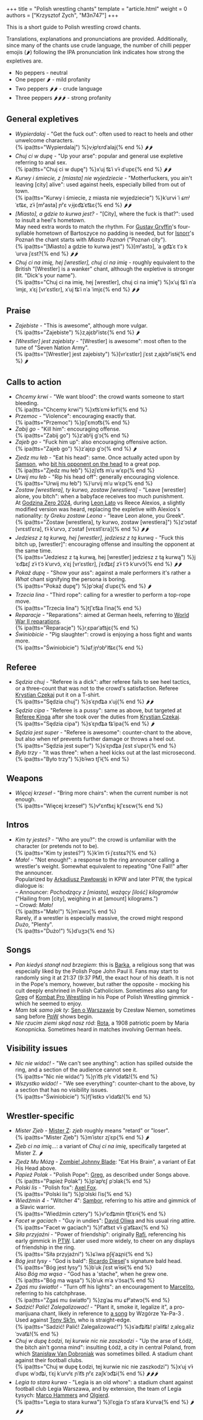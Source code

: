 +++
title = "Polish wrestling chants"
template = "article.html"
weight = 0
authors = ["Krzysztof Zych", "M3n747"]
+++

This is a short guide to Polish wrestling crowd chants.

<!-- more -->

Translations, explanations and pronunciations are provided. Additionally, since many of the chants use crude language, the number of chilli pepper emojis (🌶️) following the IPA pronunciation link indicates how strong the expletives are.

* No peppers - neutral
* One pepper 🌶️ - mild profanity
* Two peppers 🌶️🌶️️️ - crude language
* Three peppers 🌶️🌶️🌶️️ - strong profanity

## General expletives

* _Wypierdalaj_ - "Get the fuck out": often used to react to heels and other unwelcome characters. \
  {% ipa(tts="Wypierdalaj") %}vˌɨpʲɛrdˈalaj{% end %} 🌶️🌶️
* _Chuj ci w dupę_ - "Up your arse": popular and general use expletive referring to anal sex. \
  {% ipa(tts="Chuj ci w dupę") %}xˈuj t͡ɕˈi vˈɨ dˈupɛ{% end %} 🌶️🌶️
* _Kurwy i śmiecie, z [miasta] nie wyjedziecie_ - "Motherfuckers, you ain't leaving [city] alive": used against heels, especially billed from out of town. \
  {% ipa(tts="Kurwy i śmiecie, z miasta nie wyjedziecie") %}kˈurvɨ ˈi ɕmʲˈɛt͡ɕɛ, zˈɨ &#91;mʲˈasta&#93; ɲʲˈɛ vˌɨjɛd͡ʑˈɛt͡ɕɛ{% end %} 🌶️🌶️
* _[Miasto], a gdzie to kurwa jest?_ - "[City], where the fuck is that?": used to insult a heel's hometown. \
  May need extra words to match the rhythm. For [Gustav Gryffin](@/w/gustav-gryffin.md)'s four-syllable hometown of Bartoszyce no padding is needed, but for [Isnorr](@/w/isnorr.md)'s Poznań the chant starts with _Miasto Poznań_ ("Poznań city"). \
  {% ipa(tts="[Miasto] a gdzie to kurwa jest") %}&#91;mʲˈastɔ&#93;, ˈa ɡd͡ʑˈɛ tˈɔ kˈurva jˈɛst?{% end %} 🌶️🌶️
* _Chuj ci na imię, hej [wrestler], chuj ci na imię_ - roughly equivalent to the British "[Wrestler] is a wanker" chant, although the expletive is stronger (lit. "Dick's your name"). \
  {% ipa(tts="Chuj ci na imię, hej [wrestler], chuj ci na imię") %}xˈuj t͡ɕˈi nˈa ˈimjɛ, xˈɛj &#91;vrˈɛstlɛr&#93;, xˈuj t͡ɕˈi nˈa ˈimjɛ{% end %} 🌶️️🌶️

## Praise

* _Zajebiste_ - "This is awesome", although more vulgar. \
  {% ipa(tts="Zajebiste") %}zˌajɛbʲˈistɛ{% end %} 🌶️
* _[Wrestler] jest zajebisty_ - "[Wrestler] is awesome": most often to the tune of "Seven Nation Army". \
  {% ipa(tts="[Wrestler] jest zajebisty") %}&#91;vrˈɛstlɛr&#93; jˈɛst zˌajɛbʲˈistɨ{% end %} 🌶️

## Calls to action

* _Chcemy krwi_ - "We want blood": the crowd wants someone to start bleeding. \
  {% ipa(tts="Chcemy krwi") %}xt͡sˈɛmɨ krfˈi{% end %}
* _Przemoc_ - "Violence": encouraging exactly that. \
  {% ipa(tts="Przemoc") %}pʃˈɛmɔt͡s{% end %}
* _Zabij go_ - "Kill him": encouraging offense. \
  {% ipa(tts="Zabij go") %}zˈabʲij ɡˈɔ{% end %}
* _Zajeb go_ - "Fuck him up": also encouraging offensive action. \
  {% ipa(tts="Zajeb go") %}zˈajɛp ɡˈɔ{% end %} 🌶️
* _Zjedz mu łeb_ - "Eat his head": same. Once actually acted upon by [Samson](@/w/samson.md), who [bit his opponent on the head](@/e/mzw/2024-10-12-mzw-no-time-to-die.md) to a great pop. \
  {% ipa(tts="Zjedz mu łeb") %}zjˈɛt͡s mˈu wˈɛp{% end %}
* _Urwij mu łeb_ - "Rip his head off": generally encouraging violence. \
  {% ipa(tts="Urwij mu łeb") %}ˈurvij mˈu wˈɛp{% end %}
* _Zostaw [wrestlera], ty kurwo, zostaw [wrestlera]_ - "Leave [wrestler] alone, you bitch": when a babyface receives too much punishment. \
  At [Godzina Zero 2024](@/e/kpw/2024-09-07-kpw-godzina-zero-2024.md), during [Leon Lato](@/w/leon-lato.md) vs Reece Alexios, a slightly modified version was heard, replacing the expletive with Alexios's nationality: _ty Greku zostaw Leona_ - "leave Leon alone, you Greek". \
  {% ipa(tts="Zostaw [wrestlera], ty kurwo, zostaw [wrestlera]") %}zˈɔstaf &#91;vrɛstlˈɛra&#93;, tˈɨ kˈurvɔ, zˈɔstaf &#91;vrɛstlˈɛra&#93;{% end %} 🌶️🌶️
* _Jedziesz z tą kurwą, hej [wrestler], jedziesz z tą kurwą_ - "Fuck this bitch up, [wrestler]": encouraging offense and insulting the opponent at the same time. \
  {% ipa(tts="Jedziesz z tą kurwą, hej [wrestler] jedziesz z tą kurwą") %}jˈɛd͡ʑɛʃ zˈɨ tˈɔ̃ kˈurvɔ̃, xˈɛj &#91;vrˈɛstlɛr&#93;, jˈɛd͡ʑɛʃ zˈɨ tˈɔ̃ kˈurvɔ̃{% end %} 🌶️🌶️
* _Pokaż dupę_ - "Show your ass": against a male performers it's rather a _What_ chant signifying the persona is boring. \
  {% ipa(tts="Pokaż dupę") %}pˈɔkaʃ dˈupɛ{% end %} 🌶️
* _Trzecia lina_ - "Third rope": calling for a wrestler to perform a top-rope move. \
  {% ipa(tts="Trzecia lina") %}tʃˈɛt͡ɕa lˈina{% end %}
* _Reparacje_ - "Reparations": aimed at German heels, referring to [World War II reparations][reparacje]. \
  {% ipa(tts="Reparacje") %}rˌɛparˈat͡sjɛ{% end %}
* _Świniobicie_ - "Pig slaughter": crowd is enjoying a hoss fight and wants more. \
  {% ipa(tts="Świniobicie") %}ɕfˌiɲʲɔbʲˈit͡ɕɛ{% end %}

## Referee

* _Sędzia chuj_ - "Referee is a dick": after referee fails to see heel tactics, or a three-count that was not to the crowd's satisfaction. Referee [Krystian Czekaj](@/w/krystian-czekaj.md) put it on a T-shirt. \
  {% ipa(tts="Sędzia chuj") %}sˈɛɲd͡ʑa xˈuj{% end %} 🌶️🌶️
* _Sędzia cipa_ - "Referee is a pussy": same as above, but targeted at [Referee Kinga](@/w/kinga-miotke.md) after she took over the duties from [Krystian Czekaj](@/w/krystian-czekaj.md). \
  {% ipa(tts="Sędzia cipa") %}sˈɛɲd͡ʑa t͡ɕˈipa{% end %} 🌶️
* _Sędzia jest super_ - "Referee is awesome": counter-chant to the above, but also when ref prevents further damage or throws a heel out. \
  {% ipa(tts="Sędzia jest super") %}sˈɛɲd͡ʑa jˈɛst sˈupɛr{% end %}
* _Było trzy_ - "It was three": when a heel kicks out at the last microsecond. \
  {% ipa(tts="Było trzy") %}bˈɨwɔ tʃˈɨ{% end %}

## Weapons

* _Więcej krzeseł_ - "Bring more chairs": when the current number is not enough. \
  {% ipa(tts="Więcej krzeseł") %}vʲˈɛnt͡sɛj kʃˈɛsɛw{% end %}

## Intros

* _Kim ty jesteś?_ - "Who are you?": the crowd is unfamiliar with the character (or pretends not to be). \
  {% ipa(tts="Kim ty jesteś?") %}kˈim tˈɨ jˈɛstɛɕ?{% end %}
* _Mało!_ - "Not enough!": a response to the ring announcer calling a wrestler's weight. Somewhat equivalent to repeating "One Fall!" after the announcer. \
  Popularized by [Arkadiusz Pawłowski](@/w/pan-pawlowski.md) in KPW and later PTW, the typical dialogue is: \
  &ndash; Announcer: _Pochodzący z [miasta], ważący [ilość] kilogramów_ ("Hailing from [city], weighing in at [amount] kilograms.") \
  &ndash; Crowd: _Mało!_ \
  {% ipa(tts="Mało!") %}mˈawɔ{% end %} \
  Rarely, if a wrestler is especially massive, the crowd might respond _Dużo_, "Plenty". \
  {% ipa(tts="Dużo!") %}dˈuʒɔ{% end %}

## Songs

* _Pan kiedyś stanął nad brzegiem_: this is [Barka](https://en.wikipedia.org/wiki/Lord,_You_Have_Come_to_the_Lakeshore), a religious song that was especially liked by the Polish Pope John Paul&nbsp;II. Fans may start to randomly sing it at 21:37 (9:37&nbsp;PM), the exact hour of his death. It is not in the Pope's memory, however, but rather the opposite - mocking his cult deeply enshrined in Polish Catholicism.
  Sometimes also sang for [Greg](@/w/greg.md) of [Kombat Pro Wrestling](@/o/kpw.md) in his Pope of Polish Wrestling gimmick - which he seemed to enjoy.
* _Mam tak samo jak ty_: [Sen o Warszawie](https://www.youtube.com/watch?v=ePNUSmH3dMI) by Czesław Niemen, sometimes sang before [PpW](@/o/ppw.md) shows begin.
* _Nie rzucim ziemi skąd nasz ród_: [Rota][rota], a 1908 patriotic poem by Maria Konopnicka. Sometimes heard in matches involving German heels.

## Visibility issues

* _Nic nie widać!_ - "We can't see anything": action has spilled outside the ring, and a section of the audience cannot see it. \
  {% ipa(tts="Nic nie widać") %}ɲˈit͡s ɲʲɛ vˈidat͡ɕ!{% end %}
* _Wszystko widać!_ - "We see everything": counter-chant to the above, by a section that has no visibility issues. \
  {% ipa(tts="Świniobicie") %}fʃˈɨstkɔ vˈidat͡ɕ!{% end %}

## Wrestler-specific

* _Mister Zjeb_ - [Mister Z](@/w/mister-z.md): _zjeb_ roughly means "retard" or "loser". \
  {% ipa(tts="Mister Zjeb") %}mˈistɛr zjˈɛp{% end %} 🌶️
* _Zjeb ci na imię..._: a variant of _Chuj ci na imię_, specifically targeted at Mister Z. 🌶️
* _Zjedz Mu Mózg_ - [Zombie! Johnny Blade](@/w/johnny-blade.md): "Eat His Brain", a variant of Eat His Head above.
* _Papież Polak_ - "Polish Pope": [Greg](@/w/greg.md), as described under Songs above. \
  {% ipa(tts="Papież Polak") %}pˈapʲɛʃ pˈɔlak{% end %}
* _Polski lis_ - "Polish fox": [Axel Fox](@/w/axel-fox.md). \
  {% ipa(tts="Polski lis") %}pˈɔlski lˈis{% end %}
* _Wiedźmin 4_ - "Witcher 4": [Sambor](@/w/sambor.md), referring to his attire and gimmick of a Slavic warrior. \
  {% ipa(tts="Wiedźmin cztery") %}vʲˈɛd͡ʑmin t͡ʃtˈɛrɨ{% end %}
* _Facet w gaciach_ - "Guy in undies": [David Oliwa](@/w/david-oliwa.md) and his usual ring attire. \
  {% ipa(tts="Facet w gaciach") %}fˈat͡sɛt vˈɨ ɡˈat͡ɕax{% end %}
* _Siła przyjaźni_ - "Power of friendship": originally [Rafi](@/w/rafi.md), referencing his early gimmick in [PTW](@/o/ptw.md). Later used more widely, to cheer on any displays of friendship in the ring. \
  {% ipa(tts="Siła przyjaźni") %}ɕˈiwa pʃɨjˈaʑɲi{% end %}
* _Bóg jest łysy_ - "God is bald": [Ricardo Diesel](@/w/ricardo-diesel.md)'s signature bald head. \
  {% ipa(tts="Bóg jest łysy") %}bˈuk jˈɛst wˈɨsɨ{% end %} \
  Also _Bóg ma wąsa_ - "God has a 'stache", when he grew one. \
  {% ipa(tts="Bóg ma wąsa") %}bˈuk mˈa vˈɔ̃sa{% end %}
* _Zgaś mu światło!_ - "Turn off his lights": an encouragement to [Marcelito](@/w/marcelito.md), referring to his catchphrase. \
  {% ipa(tts="Zgaś mu światło") %}zɡˈaɕ mu ɕfʲˈatwɔ{% end %}
* _Sadzić! Palić! Zalegalizować!_ - "Plant it, smoke it, legalize it", a pro-marijuana chant, likely in reference to [a song][wyp3] by Wzgórze Ya-Pa-3 . Used against [Tony Sk1n](@/w/tony-sk1n.md), who is straight-edge. \
  {% ipa(tts="Sadzić! Palić! Zalegalizować!") %}sˈad͡ʑit͡ɕ! pˈalit͡ɕ! zˌalɛɡˌalizˈɔvat͡ɕ!{% end %}
* _Chuj w dupę Łodzi, tej kurwie nic nie zaszkodzi_ - "Up the arse of Łódź, the bitch ain't gonna mind": insulting Łódź, a city in central Poland, from which [Stanisław Van Dobroniak](@/w/stanislaw-van-dobroniak.md) was sometimes billed. A stadium chant against their football clubs. \
  {% ipa(tts="Chuj w dupę Łodzi, tej kurwie nic nie zaszkodzi") %}xˈuj vˈɨ dˈupɛ wˈɔd͡ʑi, tˈɛj kˈurvʲɛ ɲˈit͡s ɲʲˈɛ zaʃkˈɔd͡ʑi{% end %} 🌶️🌶️🌶️
* _Legia to stara kurwa_ - "Legia is an old whore": a stadium chant against football club Legia Warszawa, and by extension, the team of Legia Łysych: [Marco Hammers](@/w/marco-hammers.md) and [Olgierd](@/w/olgierd.md). \
  {% ipa(tts="Legia to stara kurwa") %}lˈɛɡja tˈɔ stˈara kˈurva{% end %} 🌶️🌶️🌶️️

[wyp3]: https://www.youtube.com/watch?v=7dphuF6RHMw
[reparacje]: https://en.wikipedia.org/wiki/World_War_II_reparations#Poland
[rota]: https://en.wikipedia.org/wiki/Rota_(poem)
